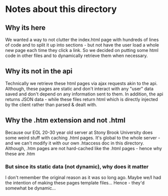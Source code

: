 # Notes about this directory

## Why its here

We wanted a way to not clutter the index.html page with hundreds of lines of code and to split it up into sections - but not have the user load a whole new page each time they click a link. So we decided on putting some html code in other files and to dynamically retrieve them when necessary.

## Why its not in the api

Technically we retrieve these html pages via ajax requests akin to the api. Although, these pages are static and don't interact with any "user" data saved and don't depend on any information sent to them. In addition, the api returns JSON data - while these files return html which is directly injected by the client rather than parsed & dealt with.

## Why the .htm extension and not .html

Because our EOL 20-30 year old server at Stony Brook University does some weird stuff with caching .html pages. It's global to the whole server - and we can't modify it with our own .htaccess doc in this directory. Although, .htm pages are not hard-cached like the .html pages - hence why these are .htm

### But since its static data (not dynamic), why does it matter

I don't remember the original reason as it was so long ago. Maybe we/I had the intention of making these pages template files... Hence - they'd somewhat be dynamic...

